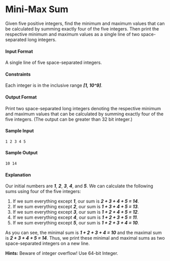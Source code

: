 # Mini-Max Sum

Given five positive integers, find the minimum and maximum values that can be calculated by summing exactly four of the five integers. Then print the respective minimum and maximum values as a single line of two space-separated long integers.

#### Input Format

A single line of five space-separated integers.

#### Constraints

Each integer is in the inclusive range __*[1, 10^9]*__.

#### Output Format

Print two space-separated long integers denoting the respective minimum and maximum values that can be calculated by summing exactly four of the five integers. (The output can be greater than 32 bit integer.)

#### Sample Input
```
1 2 3 4 5
```

#### Sample Output
```
10 14
```

#### Explanation
Our initial numbers are __*1*__, __*2*__, __*3*__, __*4*__, and __*5*__. We can calculate the following sums using four of the five integers:

1. If we sum everything except __*1*__, our sum is __*2 + 3 + 4 + 5 = 14*__.
2. If we sum everything except __*2*__, our sum is __*1 + 3 + 4 + 5 = 13*__.
3. If we sum everything except __*3*__, our sum is __*1 + 2 + 4 + 5 = 12*__.
4. If we sum everything except __*4*__, our sum is __*1 + 2 + 3 + 5 = 11*__.
5. If we sum everything except __*5*__, our sum is __*1 + 2 + 3 + 4 = 10*__.

As you can see, the minimal sum is __*1 + 2 + 3 + 4 = 10*__ and the maximal sum is __*2 + 3 + 4 + 5 = 14*__. Thus, we print these minimal and maximal sums as two space-separated integers on a new line.

__Hints:__ Beware of integer overflow! Use 64-bit Integer.
